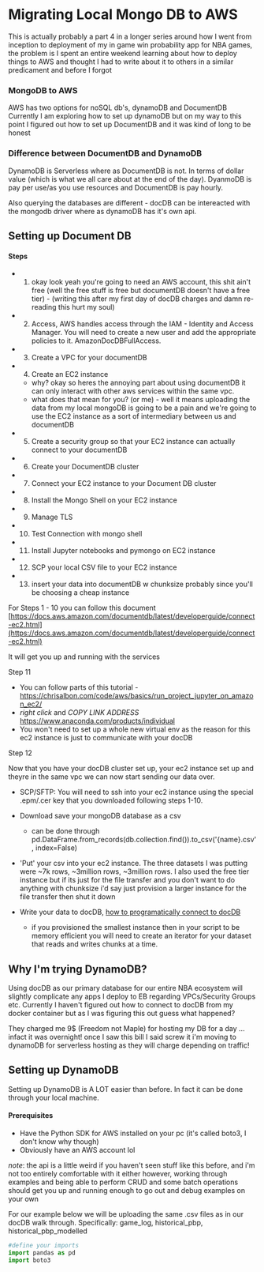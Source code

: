 # Migrating Local Mongo DB to AWS



This is actually probably a part 4 in a longer series around how I went from inception to deployment of my in game win probability app for NBA games, the problem is I spent an entire weekend learning about how to deploy things to AWS and thought I had to write about it to others in a similar predicament and before I forgot

### MongoDB to AWS


AWS has two options for noSQL db's, dynamoDB and DocumentDB
Currently I am exploring how to set up dynamoDB but on my way to this point I figured out how to set up DocumentDB and it was kind of long to be honest

### Difference between DocumentDB and DynamoDB

DynamoDB is Serverless where as DocumentDB is not.
In terms of dollar value (which is what we all care about at the end of the day). DyanmoDB is pay per use/as you use resources and DocumentDB is pay hourly.

Also querying the databases are different - docDB can be intereacted with the mongodb driver where as dynamoDB has it's own api.

## Setting up Document DB

#### Steps

- 1) okay look yeah you're going to need an AWS account, this shit ain't free (well the free stuff is free but documentDB doesn't have a free tier) - (writing this after my first day of docDB charges and damn re-reading this hurt my soul) 
- 2) Access, AWS handles access through the IAM - Identity and Access Manager. You will need to create a new user and add the appropriate policies to it. AmazonDocDBFullAccess.
- 3) Create a VPC for your documentDB 
- 4) Create an EC2 instance 
    - why? okay so heres the annoying part about using documentDB it can only interact with other aws services within the same vpc. 
    - what does that mean for you? (or me) - well it means uploading the data from my local mongoDB is going to be a pain and we're going to use the EC2 instance as a sort of intermediary between us and documentDB
    
- 5) Create a security group so that your EC2 instance can actually connect to your documentDB
- 6) Create your DocumentDB cluster
- 7) Connect your EC2 instance to your Document DB cluster
- 8) Install the Mongo Shell on your EC2 instance
- 9) Manage TLS 
- 10) Test Connection with mongo shell 
- 11) Install Jupyter notebooks and pymongo on EC2 instance 
- 12) SCP your local CSV file to your EC2 instance
- 13) insert your data into documentDB w chunksize probably since you'll be choosing a cheap instance

For Steps 1 - 10 you can follow this document [https://docs.aws.amazon.com/documentdb/latest/developerguide/connect-ec2.html](https://docs.aws.amazon.com/documentdb/latest/developerguide/connect-ec2.html)

It will get you up and running with the services 

Step 11

- You can follow parts of this tutorial - https://chrisalbon.com/code/aws/basics/run_project_jupyter_on_amazon_ec2/
- _right click_ and *COPY LINK ADDRESS* https://www.anaconda.com/products/individual
- You won't need to set up a whole new virtual env as the reason for this ec2 instance is just to communicate with your docDB

Step 12

Now that you have your docDB cluster set up, your ec2 instance set up and theyre in the same vpc we can now start sending our data over.

- SCP/SFTP: You will need to ssh into your ec2 instance using the special .epm/.cer key that you downloaded following steps 1-10.

- Download save your mongoDB database as a csv
    - can be done through pd.DataFrame.from_records(db.collection.find()).to_csv('{name}.csv', index=False)

- 'Put' your csv into your ec2 instance. The three datasets I was putting were ~7k rows, ~3million rows, ~3million rows. I also used the free tier instance but if its just for the file transfer and you don't want to do anything with chunksize i'd say just provision a larger instance for the file transfer then shut it down

- Write your data to docDB, [how to programatically connect to docDB](https://docs.aws.amazon.com/documentdb/latest/developerguide/connect_programmatically.html)
    - if you provisioned the smallest instance then in your script to be memory efficient you will need to create an iterator for your dataset that reads and writes chunks at a time.
    

## Why I'm trying DynamoDB?

Using docDB as our primary database for our entire NBA ecosystem will slightly complicate any apps I deploy to EB regarding VPCs/Security Groups etc. Currently I haven't figured out how to connect to docDB from my docker container but as I was figuring this out guess what happened?  

They charged me 9$ (Freedom not Maple) for hosting my DB for a day ... infact it was overnight! once I saw this bill I said screw it i'm moving to dynamoDB for serverless hosting as they will charge depending on traffic! 

## Setting up DynamoDB

Setting up DynamoDB is A LOT easier than before. In fact it can be done through your local machine. 

#### Prerequisites 

- Have the Python SDK for AWS installed on your pc (it's called boto3, I don't know why though)
- Obviously have an AWS account lol 

_note_: the api is a little weird if you haven't seen stuff like this before, and i'm not too entirely comfortable with it either however, working through examples and being able to perform CRUD and some batch operations should get you up and running enough to go out and debug examples on your own

For our example below we will be uploading the same .csv files as in our docDB walk through. Specifically: game_log, historical_pbp, historical_pbp_modelled

```python
#define your imports
import pandas as pd
import boto3
```
